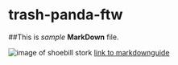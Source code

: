 # trash-panda-ftw

##This is *sample* **MarkDown** file. 

![image of shoebill stork](shoebill.jpg) [link to markdownguide](https://markdowngitsnguide.org)
